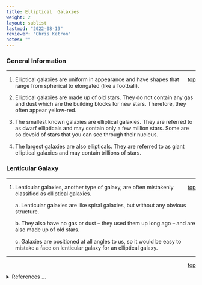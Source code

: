 ```yaml
---
title: Elliptical  Galaxies
weight: 2
layout: sublist
lastmod: "2022-08-19"
reviewer: "Chris Ketron"
notes: ""
---
```


### General Information

---
<span style='float:right;'>[top](#)</span>

1.  Elliptical galaxies are uniform in appearance and have shapes that range from spherical to elongated (like a football).

2.  Elliptical galaxies are made up of old stars.  They do not contain any gas and dust which are the building blocks for new stars.  Therefore, they often appear yellow-red.

3.  The smallest known galaxies are elliptical galaxies.  They are referred to as dwarf ellipticals and may contain only a few million stars.  Some are so devoid of stars that you can see through their nucleus.

4.  The largest galaxies are also ellipticals.  They are referred to as giant elliptical galaxies and may contain trillions of stars.

### Lenticular Galaxy

---
<span style='float:right;'>[top](#)</span>

1.  Lenticular galaxies, another type of galaxy, are often mistakenly classified as elliptical galaxies.

    a.	Lenticular galaxies are like spiral galaxies, but without any obvious structure.

    b.	They also have no gas or dust – they used them up long ago – and are also made up of old stars.

    c.	Galaxies are positioned at all angles to us, so it would be easy to mistake a face on lenticular galaxy for an elliptical galaxy. 

---
<span style='float:right;'>[top](#)</span>
<br/>
<details>
<summary>References ...</summary>

|   |   |   | 
|---|---|---|
|**Item**|**Updated**|**Notes**|
|Last reviewed|2003-01-13|All looks OK|
</details>
